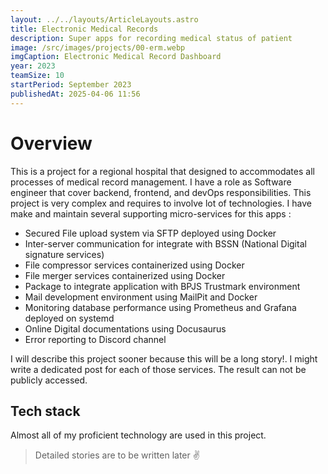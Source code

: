 ```yaml
---
layout: ../../layouts/ArticleLayouts.astro
title: Electronic Medical Records
description: Super apps for recording medical status of patient
image: /src/images/projects/00-erm.webp
imgCaption: Electronic Medical Record Dashboard
year: 2023
teamSize: 10
startPeriod: September 2023
publishedAt: 2025-04-06 11:56
---
```


# Overview

This is a project for a regional hospital that designed to accommodates all processes of medical record management. I have a role as Software engineer that cover backend, frontend, and devOps responsibilities. This project is very complex and requires to involve lot of technologies. I have make and maintain several supporting micro-services for this apps :

- Secured File upload system via SFTP deployed using Docker
- Inter-server communication for integrate with BSSN (National Digital signature services)
- File compressor services containerized using Docker
- File merger services containerized using Docker
- Package to integrate application with BPJS Trustmark environment
- Mail development environment using MailPit and Docker
- Monitoring database performance using Prometheus and Grafana deployed on systemd
- Online Digital documentations using Docusaurus
- Error reporting to Discord channel

I will describe this project sooner because this will be a long story!. I might write a dedicated post for each of those services. The result can not be publicly accessed.

## Tech stack

Almost all of my proficient technology are used in this project.

> Detailed stories are to be written later ✌
